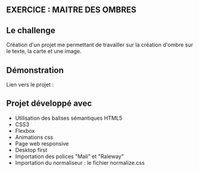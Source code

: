 ## EXERCICE : MAITRE DES OMBRES

## Le challenge

Création d'un projet me permettant de travailler sur la création d'ombre sur le texte, la carte et une image.

## Démonstration

Lien vers le projet :

## Projet développé avec

- Utilisation des balises sémantiques HTML5
- CSS3
- Flexbox
- Animations css
- Page web responsive
- Desktop first
- Importation des polices "Mali" et "Raleway"
- Importation du normaliseur : le fichier normalize.css

